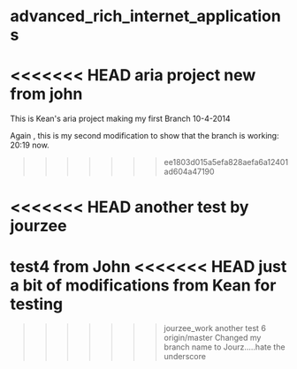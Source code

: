 advanced_rich_internet_applications
===================================

<<<<<<< HEAD
aria project
new from john
=======
This is Kean's aria project making my first Branch 10-4-2014

Again , this is my second modification to show that the branch is working:  20:19 now.
>>>>>>> ee1803d015a5efa828aefa6a12401ad604a47190

<<<<<<< HEAD
another test by jourzee
=======
test4 from John
<<<<<<< HEAD
just a bit of modifications from Kean for testing 
=======
>>>>>>> jourzee_work
another test 6
>>>>>>> origin/master
Changed my branch name to Jourz.....hate the underscore

